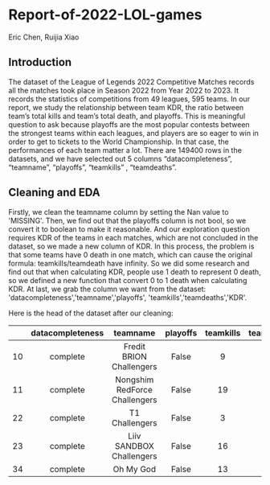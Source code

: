 # Report-of-2022-LOL-games

Eric Chen, Ruijia Xiao

## Introduction

The dataset of the League of Legends 2022 Competitive Matches records all the matches took place in Season 2022 from Year 2022 to 2023. It records the statistics of competitions from 49 leagues, 595 teams. In our report, we study the relationship between team KDR, the ratio between team’s total kills and team’s total death, and playoffs. This is meaningful question to ask because playoffs are the most popular contests between the strongest teams within each leagues, and players are so eager to win in order to get to tickets to the World Championship. In that case, the performances of each team matter a lot. There are 149400 rows in the datasets, and we have selected out 5 columns “datacompleteness”, “teamname”, “playoffs”, “teamkills” , “teamdeaths”.

## Cleaning and EDA

Firstly, we clean the teamname column by setting the Nan value to 'MISSING'. Then, we find out that the playoffs column is not bool, so we convert it to boolean to make it reasonable. And our exploration question requires KDR of the teams in each matches, which are not concluded in the dataset, so we made a new column of KDR. In this process, the problem is that some teams have 0 death in one match, which can cause the original formula: teamkills/teamdeath have infinity. So we did some research and find out that when calculating KDR, people use 1 death to represent 0 death, so we defined a new function that convert 0 to 1 death when calculating KDR. At last, we grab the column we want from the dataset: 'datacompleteness','teamname','playoffs', 'teamkills','teamdeaths','KDR'.

Here is the head of the dataset after our cleaning:

|    | datacompleteness | teamname                      | playoffs | teamkills | teamdeaths | KDR    |
| -- | :--------------: | :---------------------------: | :------: | :-------: | :--------: | :----: |
| 10 | complete         | Fredit BRION Challengers      | False    |9          |19          |0.473684|
| 11 | complete         | Nongshim RedForce Challengers | False    |19         |9           |2.111111|
| 22 | complete         | T1 Challengers                | False    |3          |16          |0.187500|
| 23 | complete         | Liiv SANDBOX Challengers      | False    |16         |3           |5.333333|
| 34 | complete         | Oh My God                     | False    |13         |6           |2.166667|
